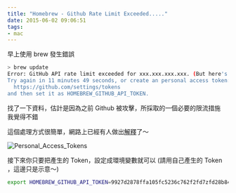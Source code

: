```yaml
---
title: "Homebrew - Github Rate Limit Exceeded....."
date: 2015-06-02 09:06:51
tags:
- mac
---
```


早上使用 brew 發生錯誤  

<!--more-->

```bash
> brew update
Error: GitHub API rate limit exceeded for xxx.xxx.xxx.xxx. (But here's the good news: Authenticated requests get a higher rate limit. Check out the documentation for more details.)
Try again in 11 minutes 49 seconds, or create an personal access token:
  https://github.com/settings/tokens
and then set it as HOMEBREW_GITHUB_API_TOKEN.
```

找了一下資料，估計是因為之前 Github 被攻擊，所採取的一個必要的限流措施   
我覺得不錯  

這個處理方式很簡單，網路上已經有人做出[解釋](https://gist.github.com/christopheranderton/8644743)了～  

![Personal_Access_Tokens](Personal_Access_Tokens.png)

接下來你只要把產生的 Token，設定成環境變數就可以  (請用自己產生的 Token ，這邊只是示意～)

```bash
export HOMEBREW_GITHUB_API_TOKEN=9927d2878ffa105fc5236c762f2fd7zfd28b841d
```
